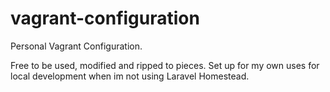 # vagrant-configuration
Personal Vagrant Configuration.

Free to be used, modified and ripped to pieces. Set up for my own uses for local development when im not using Laravel Homestead.
